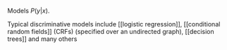 Models $P(y|x)$.

Typical discriminative models include [[logistic regression]], [[conditional random fields]] (CRFs) (specified over an undirected graph), [[decision trees]] and many others